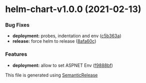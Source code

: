 # helm-chart-v1.0.0 (2021-02-13)


### Bug Fixes

* **deployment:** probes, indentation and env ([c5b363a](https://github.com/AlexisMtr/amphitrite/commit/c5b363aec9a0c2371edfbe003c79c747b9e21c13))
* **release:** force helm to release ([8afa60c](https://github.com/AlexisMtr/amphitrite/commit/8afa60c5a0d710a8627fd42640dd82654667c3d3))


### Features

* **deployment:** allow to set ASPNET Env ([f9888bf](https://github.com/AlexisMtr/amphitrite/commit/f9888bfeabf3b3d655b57ee52ec768d80b0e3e06))

This file is generated using [SemanticRelease](https://github.com/semantic-release/changelog)
